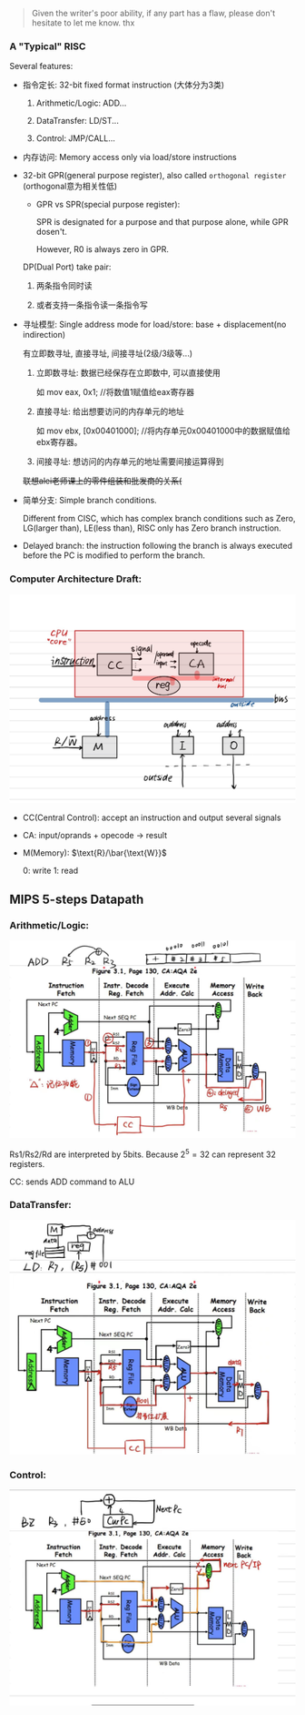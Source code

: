 > Given the writer's poor ability, if any part has a flaw, please don't hesitate to let me know. thx

### A "Typical" RISC

Several features:

- 指令定长: 32-bit fixed format instruction (大体分为3类)
  
  1. Arithmetic/Logic: ADD...
  
  2. DataTransfer: LD/ST...

  3. Control: JMP/CALL...
  
- 内存访问: Memory access only via load/store instructions

- 32-bit GPR(general purpose register), also called `orthogonal register` (orthogonal意为相关性低)
  
  - GPR vs SPR(special purpose register):
    
    SPR is designated for a purpose and that purpose alone, while GPR dosen't.
    
    However, R0 is always zero in GPR.
  
  DP(Dual Port) take pair:
  
  1. 两条指令同时读
  
  2. 或者支持一条指令读一条指令写

- 寻址模型: Single address mode for load/store: base + displacement(no indirection)
  
  有立即数寻址, 直接寻址, 间接寻址(2级/3级等...)
  
  1. 立即数寻址: 数据已经保存在立即数中, 可以直接使用
     
      如 mov eax, 0x1; //将数值1赋值给eax寄存器
  
  2. 直接寻址: 给出想要访问的内存单元的地址
     
     如 mov ebx, [0x00401000]; //将内存单元0x00401000中的数据赋值给ebx寄存器。
  
  3. 间接寻址: 想访问的内存单元的地址需要间接运算得到
  
  ~~联想alei老师课上的零件组装和批发商的关系(~~

- 简单分支: Simple branch conditions.
  
  Different from CISC, which has complex branch conditions such as Zero, LG(larger than), LE(less than), RISC only has Zero branch instruction.

- Delayed branch: the instruction following the branch is always executed before the PC is modified to perform the branch.

### Computer Architecture Draft:
![](static/signal-1.jpg)

- CC(Central Control): accept an instruction and output several signals

- CA: input/oprands + opecode $\rightarrow$ result 
- M(Memory): $\text{R}/\bar{\text{W}}$

  0: write  1: read

## MIPS 5-steps Datapath

### Arithmetic/Logic:

![i1](static/i1.jpg)

Rs1/Rs2/Rd are interpreted by 5bits. Because $2^5=32$ can represent 32 registers.

CC: sends ADD command to ALU

### DataTransfer:
![i2](static/i2.jpg)

### Control:
![i3](static/i3.jpg)
